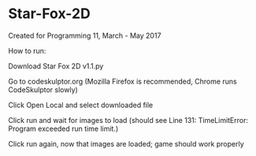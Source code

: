# Star-Fox-2D
Created for Programming 11, March - May 2017

How to run:

Download Star Fox 2D v1.1.py

Go to codeskulptor.org (Mozilla Firefox is recommended, Chrome runs CodeSkulptor slowly)

Click Open Local and select downloaded file

Click run and wait for images to load (should see Line 131: TimeLimitError: Program exceeded run time limit.)

Click run again, now that images are loaded; game should work properly
